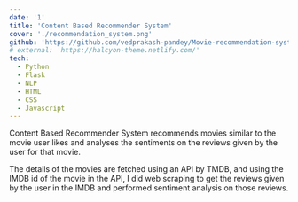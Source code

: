 ```yaml
---
date: '1'
title: 'Content Based Recommender System'
cover: './recommendation_system.png'
github: 'https://github.com/vedprakash-pandey/Movie-recommendation-system'
# external: 'https://halcyon-theme.netlify.com/'
tech:
  - Python
  - Flask
  - NLP
  - HTML
  - CSS
  - Javascript
---
```


Content Based Recommender System recommends movies similar to the movie user likes and analyses the sentiments on the reviews given by the user for that movie.

The details of the movies are fetched using an API by TMDB, and using the IMDB id of the movie in the API, I did web scraping to get the reviews given by the user in the IMDB and performed sentiment analysis on those reviews.